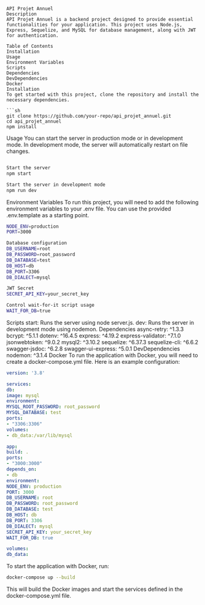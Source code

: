```

API Projet Annuel
Description
API Projet Annuel is a backend project designed to provide essential functionalities for your application. This project uses Node.js, Express, Sequelize, and MySQL for database management, along with JWT for authentication.

Table of Contents
Installation
Usage
Environment Variables
Scripts
Dependencies
DevDependencies
Docker
Installation
To get started with this project, clone the repository and install the necessary dependencies.

```sh
git clone https://github.com/your-repo/api_projet_annuel.git
cd api_projet_annuel
npm install
```

Usage
You can start the server in production mode or in development mode. In development mode, the server will automatically restart on file changes.

```sh

Start the server
npm start

Start the server in development mode
npm run dev
```

Environment Variables
To run this project, you will need to add the following environment variables to your .env file. You can use the provided .env.template as a starting point.

```sh
NODE_ENV=production
PORT=3000

Database configuration
DB_USERNAME=root
DB_PASSWORD=root_password
DB_DATABASE=test
DB_HOST=db
DB_PORT=3306
DB_DIALECT=mysql

JWT Secret
SECRET_API_KEY=your_secret_key

Control wait-for-it script usage
WAIT_FOR_DB=true
```

Scripts
start: Runs the server using node server.js.
dev: Runs the server in development mode using nodemon.
Dependencies
async-retry: ^1.3.3
bcrypt: ^5.1.1
dotenv: ^16.4.5
express: ^4.19.2
express-validator: ^7.1.0
jsonwebtoken: ^9.0.2
mysql2: ^3.10.2
sequelize: ^6.37.3
sequelize-cli: ^6.6.2
swagger-jsdoc: ^6.2.8
swagger-ui-express: ^5.0.1
DevDependencies
nodemon: ^3.1.4
Docker
To run the application with Docker, you will need to create a docker-compose.yml file. Here is an example configuration:

```yaml
version: '3.8'

services:
db:
image: mysql
environment:
MYSQL_ROOT_PASSWORD: root_password
MYSQL_DATABASE: test
ports:
- "3306:3306"
volumes:
- db_data:/var/lib/mysql

app:
build: .
ports:
- "3000:3000"
depends_on:
- db
environment:
NODE_ENV: production
PORT: 3000
DB_USERNAME: root
DB_PASSWORD: root_password
DB_DATABASE: test
DB_HOST: db
DB_PORT: 3306
DB_DIALECT: mysql
SECRET_API_KEY: your_secret_key
WAIT_FOR_DB: true

volumes:
db_data:
```

To start the application with Docker, run:

```sh
docker-compose up --build
```

This will build the Docker images and start the services defined in the docker-compose.yml file.

```